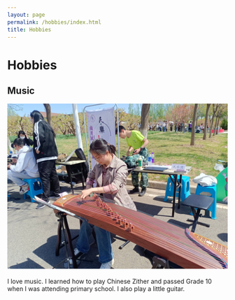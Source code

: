 ```yaml
---
layout: page
permalink: /hobbies/index.html
title: Hobbies
---
```


# Hobbies

## Music

<div class="third">
<img src="/images/弹古筝1_zip.jpg" width=1200>
</div>
<br>I love music. I learned how to play Chinese Zither and passed Grade 10 when I was attending primary school. I also play a little guitar.

